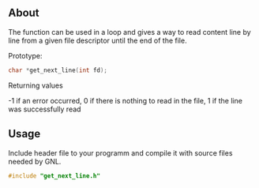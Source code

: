 ## About
The function can be used in a loop and gives a way to read content line by line from a given file descriptor until the end of the file.

Prototype:
```C
char *get_next_line(int fd);
```

Returning values

-1 if an error occurred, 0 if there is nothing to read in the file, 1 if the line was successfully read

## Usage
Include header file to your programm and compile it with source files needed by GNL.
```C
#include "get_next_line.h"
```
